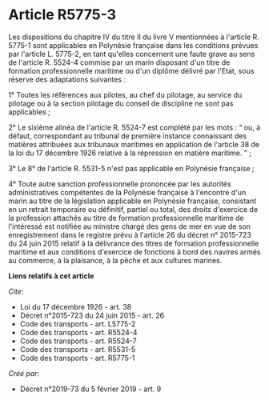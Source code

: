 # Article R5775-3

Les dispositions du chapitre IV du titre II du livre V mentionnées à l'article R. 5775-1 sont applicables en Polynésie
française dans les conditions prévues par l'article L. 5775-2, en tant qu'elles concernent une faute grave au sens de
l'article R. 5524-4 commise par un marin disposant d'un titre de formation professionnelle maritime ou d'un diplôme délivré
par l'Etat, sous réserve des adaptations suivantes : 

1° Toutes les références aux pilotes, au chef du pilotage, au service du pilotage ou à la section pilotage du conseil de
discipline ne sont pas applicables ; 

2° Le sixième alinéa de l'article R. 5524-7 est complété par les mots : “ ou, à défaut, correspondant au tribunal de première
instance connaissant des matières attribuées aux tribunaux maritimes en application de l'article 38 de la loi du 17 décembre
1926 relative à la répression en matière maritime. ” ; 

3° Le 8° de l'article R. 5531-5 n'est pas applicable en Polynésie française ; 

4° Toute autre sanction professionnelle prononcée par les autorités administratives compétentes de la Polynésie française à
l'encontre d'un marin au titre de la législation applicable en Polynésie française, consistant en un retrait temporaire ou
définitif, partiel ou total, des droits d'exercice de la profession attachés au titre de formation professionnelle maritime
de l'intéressé est notifiée au ministre chargé des gens de mer en vue de son enregistrement dans le registre prévu à
l'article 26 du décret n° 2015-723 du 24 juin 2015 relatif à la délivrance des titres de formation professionnelle maritime
et aux conditions d'exercice de fonctions à bord des navires armés au commerce, à la plaisance, à la pêche et aux cultures
marines.

**Liens relatifs à cet article**

_Cite_:

  - Loi du 17 décembre 1926 - art. 38
  - Décret n°2015-723 du 24 juin 2015 - art. 26
  - Code des transports - art. L5775-2
  - Code des transports - art. R5524-4
  - Code des transports - art. R5524-7
  - Code des transports - art. R5531-5
  - Code des transports - art. R5775-1

_Créé par_:

  - Décret n°2019-73 du 5 février 2019 - art. 9
